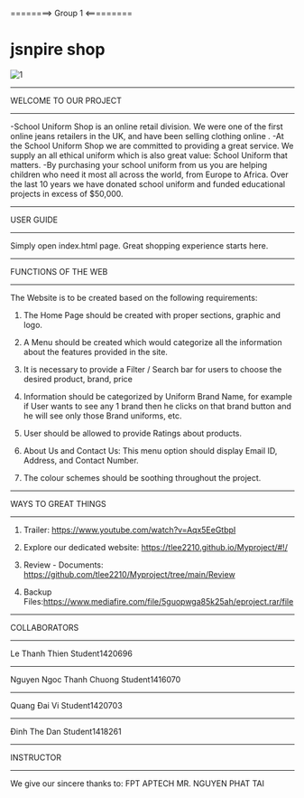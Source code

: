 
========> Group 1 <=========
# jsnpire shop

![1](https://user-images.githubusercontent.com/109102523/211562345-a4afcda9-6290-4a24-b66c-118d298dee39.jpg)


*************************************
WELCOME TO OUR PROJECT
*************************************

-School Uniform Shop is an online retail division. We were one of the first online jeans retailers in the UK, and have been selling clothing online .
-At the School Uniform Shop we are committed to providing a great service. We supply an all ethical uniform which is also great value: School Uniform that matters.
-By purchasing your school uniform from us you are helping children who need it most all across the world, from Europe to Africa. Over the last 10 years we have donated school uniform and funded educational projects in excess of $50,000.
*************************************
USER GUIDE
*************************************

Simply open index.html page. Great shopping experience starts here.

*************************************
FUNCTIONS OF THE WEB
*************************************

The Website is to be created based on the following requirements:

1) The Home Page should be created with proper sections, graphic and logo.

2) A Menu should be created which would categorize all the information about the features provided in the site.

3) It is necessary to provide a Filter / Search bar for users to choose the desired product, brand, price

4) Information should be categorized by Uniform Brand Name, for example if User wants to see any 1 brand then he clicks on that brand button and he will see only those Brand uniforms, etc.

5) User should be allowed to provide Ratings about products.

6) About Us and Contact Us: This menu option should display Email ID, Address, and Contact Number.

7) The colour schemes should be soothing throughout the project.

*************************************
WAYS TO GREAT THINGS
*************************************

1) Trailer: https://www.youtube.com/watch?v=Aqx5EeGtbpI

2) Explore our dedicated website:  https://tlee2210.github.io/Myproject/#!/

3) Review - Documents: https://github.com/tlee2210/Myproject/tree/main/Review

4) Backup Files:https://www.mediafire.com/file/5guopwga85k25ah/eproject.rar/file

*************************************
COLLABORATORS
*************************************
Le Thanh Thien 				Student1420696
*************************************
Nguyen Ngoc Thanh Chuong  		Student1416070
*************************************
Quang Đai Vi 				Student1420703
*************************************
Đinh The Dan				Student1418261
	
	

*************************************
INSTRUCTOR
*************************************
We give our sincere thanks to:
FPT APTECH
MR. NGUYEN PHAT TAI
